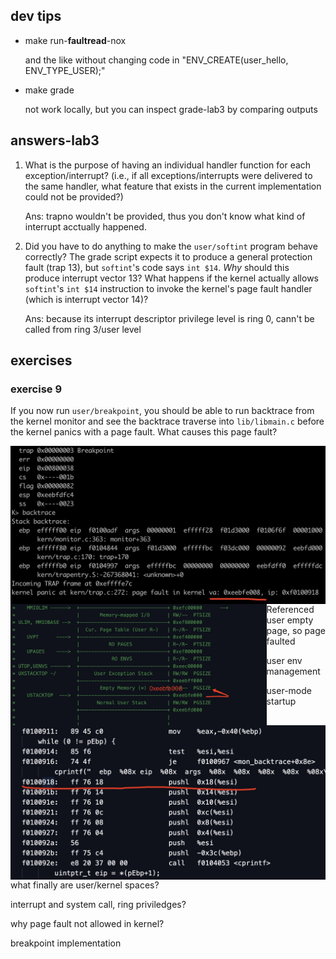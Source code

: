 

## dev tips

- make run-**faultread**-nox

  and the like without changing code in "ENV_CREATE(user_hello, ENV_TYPE_USER);"

- make grade

  not work locally, but you can inspect grade-lab3 by comparing outputs 



## answers-lab3

1. What is the purpose of having an individual handler function for each exception/interrupt? (i.e., if all exceptions/interrupts were delivered to the same handler, what feature that exists in the current implementation could not be provided?)

   Ans:  trapno wouldn't  be provided, thus you don't know what kind of interrupt acctually happened.

2. Did you have to do anything to make the `user/softint` program behave correctly? The grade script expects it to produce a general protection fault (trap 13), but `softint`'s code says `int $14`. *Why* should this produce interrupt vector 13? What happens if the kernel actually allows `softint`'s `int $14` instruction to invoke the kernel's page fault handler (which is interrupt vector 14)?

   Ans:  because its interrupt descriptor privilege level is ring 0, cann't be called from ring 3/user level



## **exercises**

### **exercise 9**

If you now run `user/breakpoint`, you should be able to run backtrace from the kernel monitor and see the backtrace traverse into `lib/libmain.c` before the kernel panics with a page fault. What causes this page fault? 

<img src="./raw/lab3-1.jpg?raw=true" alt="call convention" style="zoom:50%;float: left" />

<img src="./raw/lab3-2.jpg?raw=true" alt="call convention" style="zoom:40%;float: left" />

<img src="./raw/lab3-3.jpg?raw=true" alt="call convention" style="zoom:50%;float: left" />

Referenced user empty page, so page faulted







user env management

user-mode startup

what finally are user/kernel spaces?

interrupt and system call, ring priviledges?

why page fault not allowed in kernel?

breakpoint implementation



